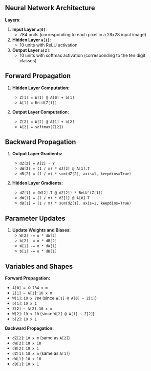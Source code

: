 ## Neural Network Architecture

**Layers:**
1. **Input Layer `a[0]`**: 
   - 784 units (corresponding to each pixel in a 28x28 input image)
2. **Hidden Layer `a[1]`**: 
   - 10 units with ReLU activation
3. **Output Layer `a[2]`**: 
   - 10 units with softmax activation (corresponding to the ten digit classes)

## Forward Propagation

1. **Hidden Layer Computation:**
   - `Z[1] = W[1] @ A[0] + b[1]`
   - `A[1] = ReLU(Z[1])`

2. **Output Layer Computation:**
   - `Z[2] = W[2] @ A[1] + b[2]`
   - `A[2] = softmax(Z[2])`

## Backward Propagation

1. **Output Layer Gradients:**
   - `dZ[2] = A[2] - Y`
   - `dW[2] = (1 / m) * dZ[2] @ A[1].T`
   - `dB[2] = (1 / m) * sum(dZ[2], axis=1, keepdims=True)`

2. **Hidden Layer Gradients:**
   - `dZ[1] = (W[2].T @ dZ[2]) * ReLU'(Z[1])`
   - `dW[1] = (1 / m) * dZ[1] @ A[0].T`
   - `dB[1] = (1 / m) * sum(dZ[1], axis=1, keepdims=True)`

## Parameter Updates

1. **Update Weights and Biases:**
   - `W[2] -= α * dW[2]`
   - `b[2] -= α * dB[2]`
   - `W[1] -= α * dW[1]`
   - `b[1] -= α * dB[1]`

## Variables and Shapes

**Forward Propagation:**
- `A[0] = X`: `784 x m`
- `Z[1] ~ A[1]`: `10 x m`
- `W[1]`: `10 x 784` (since `W[1] @ A[0] ~ Z[1]`)
- `b[1]`: `10 x 1`
- `Z[2] ~ A[2]`: `10 x m`
- `W[2]`: `10 x 10` (since `W[2] @ A[1] ~ Z[2]`)
- `b[2]`: `10 x 1`

**Backward Propagation:**
- `dZ[2]`: `10 x m` (same as `A[2]`)
- `dW[2]`: `10 x 10`
- `dB[2]`: `10 x 1`
- `dZ[1]`: `10 x m` (same as `A[1]`)
- `dW[1]`: `10 x 10`
- `dB[1]`: `10 x 1`
